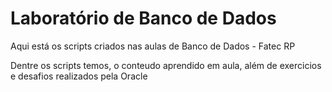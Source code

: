 # Laboratório de Banco de Dados
 Aqui está os scripts criados nas aulas de Banco de Dados - Fatec RP

Dentre os scripts temos, o conteudo aprendido em aula, além de exercicios e desafios realizados pela Oracle